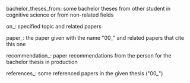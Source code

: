bachelor_theses_from:
some bachelor theses from other student in cognitive science or from non-related fields

on_:
specified topic and related papers

paper_:
the paper given with the name "00_" and related papers that cite this one

recommendation_:
paper recommendations from the person for the bachelor thesis in production

references_:
some referenced papers in the given thesis ("00_")